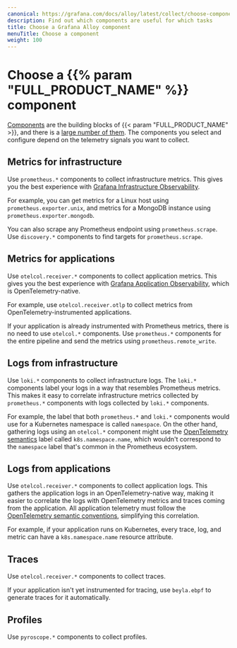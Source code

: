 ```yaml
---
canonical: https://grafana.com/docs/alloy/latest/collect/choose-component/
description: Find out which components are useful for which tasks
title: Choose a Grafana Alloy component
menuTitle: Choose a component
weight: 100
---
```


# Choose a {{% param "FULL_PRODUCT_NAME" %}} component

[Components][components] are the building blocks of {{< param "FULL_PRODUCT_NAME" >}}, and there is a [large number of them][components-ref].
The components you select and configure depend on the telemetry signals you want to collect.

[components]: ../../get-started/components/
[components-ref]: ../../reference/components/

## Metrics for infrastructure

Use `prometheus.*` components to collect infrastructure metrics.
This gives you the best experience with [Grafana Infrastructure Observability][].

For example, you can get metrics for a Linux host using `prometheus.exporter.unix`, and metrics for a MongoDB instance using `prometheus.exporter.mongodb`.

You can also scrape any Prometheus endpoint using `prometheus.scrape`.
Use `discovery.*` components to find targets for `prometheus.scrape`.

[Grafana Infrastructure Observability]: https://grafana.com/docs/grafana-cloud/monitor-infrastructure/

## Metrics for applications

Use `otelcol.receiver.*` components to collect application metrics.
This gives you the best experience with [Grafana Application Observability][], which is OpenTelemetry-native.

For example, use `otelcol.receiver.otlp` to collect metrics from OpenTelemetry-instrumented applications.

If your application is already instrumented with Prometheus metrics, there is no need to use `otelcol.*` components.
Use `prometheus.*` components for the entire pipeline and send the metrics using `prometheus.remote_write`.

[Grafana Application Observability]: https://grafana.com/docs/grafana-cloud/monitor-applications/application-observability/introduction/

## Logs from infrastructure

Use `loki.*` components to collect infrastructure logs.
The `loki.*` components label your logs in a way that resembles Prometheus metrics.
This makes it easy to correlate infrastructure metrics collected by `prometheus.*` components
with logs collected by `loki.*` components.

For example, the label that both `prometheus.*` and `loki.*` components would use for a Kubernetes namespace is called `namespace`.
On the other hand, gathering logs using an `otelcol.*` component might use the [OpenTelemetry semantics][OTel-semantics] label called `k8s.namespace.name`,
which wouldn't correspond to the `namespace` label that's common in the Prometheus ecosystem.

## Logs from applications

Use `otelcol.receiver.*` components to collect application logs.
This gathers the application logs in an OpenTelemetry-native way, making it easier to
correlate the logs with OpenTelemetry metrics and traces coming from the application.
All application telemetry must follow the [OpenTelemetry semantic conventions][OTel-semantics], simplifying this correlation.

For example, if your application runs on Kubernetes, every trace, log, and metric can have a `k8s.namespace.name` resource attribute.

[OTel-semantics]: https://opentelemetry.io/docs/concepts/semantic-conventions/

## Traces

Use `otelcol.receiver.*` components to collect traces.

If your application isn't yet instrumented for tracing, use `beyla.ebpf` to generate traces for it automatically.

## Profiles

Use `pyroscope.*` components to collect profiles.
